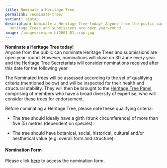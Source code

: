 ```yaml
---
title: Nominate a Heritage Tree
permalink: /nominate-tree/
variant: tiptap
description: Nominate a Heritage Tree today! Anyone from the public can nominate
  Heritage Trees and submissions are open year-round.
image: /images/ceipen_ht2001_01_crop.jpg
---
```

<p><strong>Nominate a Heritage Tree today!</strong> 
<br>Anyone from the public can nominate Heritage Trees and submissions are
open year-round. However, nominations will close on 30 June every year
and the Heritage Tree Secretariats will consider nominations received after
this date for the following year.</p>
<p>The Nominated trees will be assessed according to the set of qualifying
criteria (mentioned below) and will be inspected for their health and structural
stability. They will then be brought to the <a href="/heritage-tree-panel/" rel="noopener noreferrer nofollow" target="_blank">Heritage Tree Panel</a>, comprising of members
who have a broad diversity of expertise, who will consider these trees
for endorsement.</p>
<p>Before nominating a Heritage Tree, please note these qualifying criteria:</p>
<ul data-tight="true" class="tight">
<li>
<p>The tree should ideally have a girth (trunk circumference) of more than
five (5)&nbsp;metres (dependent on species).</p>
</li>
<li>
<p>The tree should have botanical, social, historical, cultural and/or aesthetical
value (e.g. overall form and structure).</p>
</li>
</ul>
<p></p>
<h4><strong>Nomination Form</strong></h4>
<p>Please click <a href="https://go.gov.sg/nominateaheritagetree" rel="noopener noreferrer nofollow" target="_blank">here</a> to
access the nomination form.</p>
<p></p>
<p></p>
<p></p>
